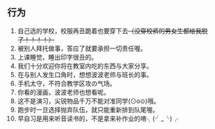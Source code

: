 ## 行为

1. 自己选的学校，校服再丑跪着也要穿下去~~（没穿校裤的男女生都给我脱了！！！！）~~
1. 被别人拜托做事，答应了就要承担一切责任喔。
1. 上课睡觉，睡出印字很丑的。
1. 我们十分欢迎你将在教室内吃的东西与大家分享。
1. 在与别人发生口角时，想想波波老师与班长的事。
1. 手机太守，不符合教学区攻の气场。
1. 你看的漫画，波波老师也想看呢。
1. 这不是演习，尖锐物品千万不能对准同学(⊙o⊙)哦。
1. 跑步时一旦选择抛弃队伍，就只能重新排到队尾喔。
1. 早自习是用来听音读书的，不是拿来补作业的唷╮(╯_╰)╭
